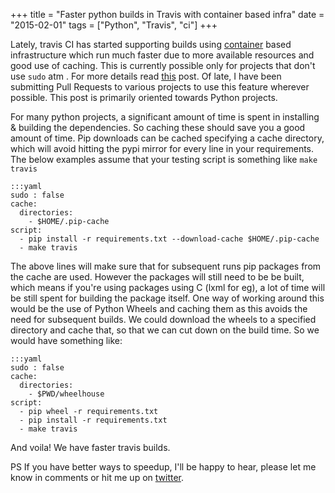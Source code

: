 +++
title = "Faster python builds in Travis with container based infra"
date = "2015-02-01"
tags = ["Python", "Travis", "ci"]
+++

Lately, travis CI has started supporting builds using [container][1]
based infrastructure which run much faster due to more available
resources and good use of caching. This is currently possible only for
projects that don't use `sudo` atm . For more details read [this][2]
post. Of late, I have been submitting Pull Requests to various
projects to use this feature wherever possible. This post is primarily
oriented towards Python projects.

For many python projects, a significant amount of time is spent in
installing & building the dependencies. So caching these should save
you a good amount of time. Pip downloads can be cached specifying a
cache directory, which will avoid hitting the pypi mirror for every
line in your requirements. The below examples assume that your testing
script is something like `make travis`

    :::yaml
	sudo : false
	cache:
	  directories: 
        - $HOME/.pip-cache
	script:
	  - pip install -r requirements.txt --download-cache $HOME/.pip-cache	
	  - make travis


The above lines will make sure that for subsequent runs pip packages
from the cache are used. However the packages will still need to be be
built, which means if you're using packages using C (lxml for eg), a
lot of time will be still spent for building the package itself. One
way of working around this would be the use of Python Wheels and
caching them as this avoids the need for subsequent builds. We could
download the wheels to a specified directory and cache that, so that
we can cut down on the build time.  So we would have something like:

    :::yaml
	sudo : false
	cache:
	  directories: 
        - $PWD/wheelhouse
	script:
	  - pip wheel -r requirements.txt
	  - pip install -r requirements.txt
	  - make travis


And voila! We have faster travis builds.

PS If you have better ways to speedup, I'll be happy to hear, please
let me know in comments or hit me up on [twitter][3].

[1]: http://blog.travis-ci.com/2014-12-17-faster-builds-with-container-based-infrastructure/
[2]: http://docs.travis-ci.com/user/workers/container-based-infrastructure/
[3]: https://twitter.com/abhishekl
